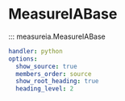 # MeasureIABase

::: measureia.MeasureIABase
```yaml
handler: python
options:
  show_source: true
  members_order: source
  show_root_heading: true
  heading_level: 2